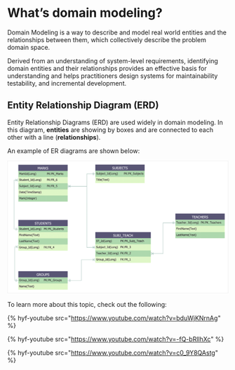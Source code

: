 # What’s domain modeling?

Domain Modeling is a way to describe and model real world entities and the relationships between them, which collectively describe the problem domain space.

Derived from an understanding of system-level requirements, identifying domain entities and their relationships provides an effective basis for understanding and helps practitioners design systems for maintainability testability, and incremental development.

## Entity Relationship Diagram (ERD)

Entity Relationship Diagrams (ERD) are used widely in domain modeling. In this diagram, **entities** are showing by boxes and are connected to each other with a line (**relationships**).

An example of ER diagrams are shown below:

![ERD_Student_Teacher](./assets/erd-solution.png)

To learn more about this topic, check out the following:

{% hyf-youtube src="https://www.youtube.com/watch?v=bduWjKNrnAg" %}

{% hyf-youtube src="https://www.youtube.com/watch?v=-fQ-bRllhXc" %}

{% hyf-youtube src="https://www.youtube.com/watch?v=c0_9Y8QAstg" %}
